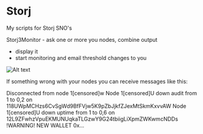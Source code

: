 # Storj
My scripts for Storj SNO's

Storj3Monitor - ask one or more you nodes, combine output
  - display it
  - start monitoring and email threshold changes to you
  

![Alt text](https://user-images.githubusercontent.com/38987544/64576808-dab4c500-d382-11e9-9052-8470f0e5acf1.png?raw=true "Title")

If something wrong with your nodes you can receive messages like this:

Disconnected from node 1[censored]w
Node 1[censored]U down audit from 1 to 0,2 on 118UWpMCHzs6CvSgWd9BfFVjw5K9pZbJjkfZJexMtSkmKxvvAW
Node 1[censored]U down uptime from 1 to 0,6 on 12L9ZFwhzVpuEKMUNUqkaTLGzwY9G24tbiigLiXpmZWKwmcNDDs
!WARNING! NEW WALLET 0x...

